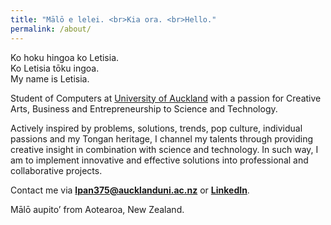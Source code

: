 ```yaml
---
title: "Mālō e lelei. <br>Kia ora. <br>Hello."
permalink: /about/
---
```


<p></p>

Ko hoku hingoa ko Letisia. 
<br>Ko Letisia tōku ingoa. 
<br>My name is Letisia.

Student of Computers at [University of Auckland](/academia) with a passion for Creative Arts, Business and Entrepreneurship to Science and Technology. 

Actively inspired by problems, solutions, trends, pop culture, individual passions and my Tongan heritage, I channel my talents through providing creative insight in combination with science and technology. In such way, I am to implement innovative and effective solutions into professional and collaborative projects.

Contact me via [**lpan375@aucklanduni.ac.nz**](mailto:lpan375@aucklanduni.ac.nz) or <a href="https://www.linkedin.com/in/letisiapangataa/" target="_blank">**LinkedIn**</a>.

Mālō aupito’ from Aotearoa, New Zealand.